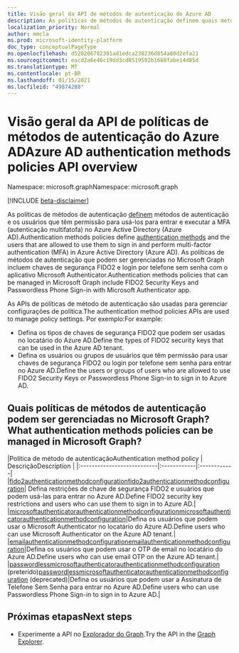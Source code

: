 ```yaml
---
title: Visão geral da API de métodos de autenticação do Azure AD
description: As políticas de métodos de autenticação definem quais métodos de autenticação podem ser usados pelos usuários no Azure AD.
localization_priority: Normal
author: mmcla
ms.prod: microsoft-identity-platform
doc_type: conceptualPageType
ms.openlocfilehash: d520206782301ad1edca238236d854a80d2efa21
ms.sourcegitcommit: eacd2a6e46c19dd3cd8519592b1668fabe14d85d
ms.translationtype: MT
ms.contentlocale: pt-BR
ms.lasthandoff: 01/15/2021
ms.locfileid: "49874288"
---
```

# <a name="azure-ad-authentication-methods-policies-api-overview"></a><span data-ttu-id="f5eb2-103">Visão geral da API de políticas de métodos de autenticação do Azure AD</span><span class="sxs-lookup"><span data-stu-id="f5eb2-103">Azure AD authentication methods policies API overview</span></span>

<span data-ttu-id="f5eb2-104">Namespace: microsoft.graph</span><span class="sxs-lookup"><span data-stu-id="f5eb2-104">Namespace: microsoft.graph</span></span>

[!INCLUDE [beta-disclaimer](../../includes/beta-disclaimer.md)]

<span data-ttu-id="f5eb2-105">As políticas de métodos de autenticação [definem](/azure/active-directory/authentication/concept-authentication-methods) métodos de autenticação e os usuários que têm permissão para usá-los para entrar e executar a MFA (autenticação multifatofa) no Azure Active Directory (Azure AD).</span><span class="sxs-lookup"><span data-stu-id="f5eb2-105">Authentication methods policies define [authentication methods](/azure/active-directory/authentication/concept-authentication-methods) and the users that are allowed to use them to sign in and perform multi-factor authentication (MFA) in Azure Active Directory (Azure AD).</span></span> <span data-ttu-id="f5eb2-106">As políticas de métodos de autenticação que podem ser gerenciadas no Microsoft Graph incluem chaves de segurança FIDO2 e login por telefone sem senha com o aplicativo Microsoft Authenticator.</span><span class="sxs-lookup"><span data-stu-id="f5eb2-106">Authentication methods policies that can be managed in Microsoft Graph include FIDO2 Security Keys and Passwordless Phone Sign-in with Microsoft Authenticator app.</span></span>

<span data-ttu-id="f5eb2-107">As APIs de políticas de método de autenticação são usadas para gerenciar configurações de política.</span><span class="sxs-lookup"><span data-stu-id="f5eb2-107">The authentication method policies APIs are used to manage policy settings.</span></span> <span data-ttu-id="f5eb2-108">Por exemplo:</span><span class="sxs-lookup"><span data-stu-id="f5eb2-108">For example:</span></span>

* <span data-ttu-id="f5eb2-109">Defina os tipos de chaves de segurança FIDO2 que podem ser usadas no locatário do Azure AD.</span><span class="sxs-lookup"><span data-stu-id="f5eb2-109">Define the types of FIDO2 security keys that can be used in the Azure AD tenant.</span></span>
* <span data-ttu-id="f5eb2-110">Defina os usuários ou grupos de usuários que têm permissão para usar chaves de segurança FIDO2 ou login por telefone sem senha para entrar no Azure AD.</span><span class="sxs-lookup"><span data-stu-id="f5eb2-110">Define the users or groups of users who are allowed to use FIDO2 Security Keys or Passwordless Phone Sign-in to sign in to Azure AD.</span></span>

## <a name="what-authentication-methods-policies-can-be-managed-in-microsoft-graph"></a><span data-ttu-id="f5eb2-111">Quais políticas de métodos de autenticação podem ser gerenciadas no Microsoft Graph?</span><span class="sxs-lookup"><span data-stu-id="f5eb2-111">What authentication methods policies can be managed in Microsoft Graph?</span></span>

|<span data-ttu-id="f5eb2-112">Política de método de autenticação</span><span class="sxs-lookup"><span data-stu-id="f5eb2-112">Authentication method policy</span></span>       | <span data-ttu-id="f5eb2-113">Descrição</span><span class="sxs-lookup"><span data-stu-id="f5eb2-113">Description</span></span> |
|:---------------------------|:------------|:------------|
|[<span data-ttu-id="f5eb2-114">fido2authenticationmethodconfiguration</span><span class="sxs-lookup"><span data-stu-id="f5eb2-114">fido2authenticationmethodconfiguration</span></span>](fido2authenticationmethodconfiguration.md)| <span data-ttu-id="f5eb2-115">Defina restrições de chave de segurança FIDO2 e usuários que podem usá-las para entrar no Azure AD.</span><span class="sxs-lookup"><span data-stu-id="f5eb2-115">Define FIDO2 security key restrictions and users who can use them to sign in to Azure AD.</span></span>|
|[<span data-ttu-id="f5eb2-116">microsoftauthenticatorauthenticationmethodconfiguration</span><span class="sxs-lookup"><span data-stu-id="f5eb2-116">microsoftauthenticatorauthenticationmethodconfiguration</span></span>](microsoftauthenticatorauthenticationmethodconfiguration.md)|<span data-ttu-id="f5eb2-117">Defina os usuários que podem usar o Microsoft Authenticator no locatário do Azure AD.</span><span class="sxs-lookup"><span data-stu-id="f5eb2-117">Define users who can use Microsoft Authenticator on the Azure AD tenant.</span></span>|
|[<span data-ttu-id="f5eb2-118">emailauthenticationmethodconfiguration</span><span class="sxs-lookup"><span data-stu-id="f5eb2-118">emailauthenticationmethodconfiguration</span></span>](emailauthenticationmethodconfiguration.md)|<span data-ttu-id="f5eb2-119">Defina os usuários que podem usar o OTP de email no locatário do Azure AD.</span><span class="sxs-lookup"><span data-stu-id="f5eb2-119">Define users who can use email OTP on the Azure AD tenant.</span></span>|
|<span data-ttu-id="f5eb2-120">[passwordlessmicrosoftauthenticatorauthenticationmethodconfiguration](passwordlessmicrosoftauthenticatorauthenticationmethodconfiguration.md) (preterido)</span><span class="sxs-lookup"><span data-stu-id="f5eb2-120">[passwordlessmicrosoftauthenticatorauthenticationmethodconfiguration](passwordlessmicrosoftauthenticatorauthenticationmethodconfiguration.md) (deprecated)</span></span>|<span data-ttu-id="f5eb2-121">Defina os usuários que podem usar a Assinatura de Telefone Sem Senha para entrar no Azure AD.</span><span class="sxs-lookup"><span data-stu-id="f5eb2-121">Define users who can use Passwordless Phone Sign-in to sign in to Azure AD.</span></span>|

## <a name="next-steps"></a><span data-ttu-id="f5eb2-122">Próximas etapas</span><span class="sxs-lookup"><span data-stu-id="f5eb2-122">Next steps</span></span>

* <span data-ttu-id="f5eb2-123">Experimente a API no [Explorador do Graph](https://developer.microsoft.com/graph/graph-explorer).</span><span class="sxs-lookup"><span data-stu-id="f5eb2-123">Try the API in the [Graph Explorer](https://developer.microsoft.com/graph/graph-explorer).</span></span>
